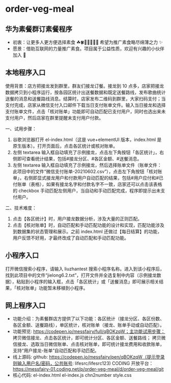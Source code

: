 # order-veg-meal

## 华为素餐群订素餐程序

- 初衷：让更多人更方便选择素食 ☘🍀🌱🌾🌽🥬🍎 希望为推广素食略尽绵薄之力 ✨
- 愿景：借助互联网的力量推广素食。项目属于公益性质，欢迎有兴趣的小伙伴加入 💫

## 本地程序入口

使用背景：店方把接龙发到群里，群友们接龙订餐。接龙到 10 点多，店家把接龙数据拷贝到小程序运行，按各园区统计出送餐数据和既定送餐路线，发布歌曲统计送餐的消息和送餐路线消息。结算时，店家发布二维码到群里，大家扫码支付；当支付完成，店家从微信支付入口邮件下载当日支付账单文件。输入当日接龙和选择支付账单文件，点击「核对账单」功能即可自动匹配已支付用户，同时也选出来未支付用户，然后店家在群里提醒未支付用户付款。

一、试用步骤：

1. 谷歌浏览器打开 el-index.html（这是 vue+elementUI 版本，index.html 是原生版本）。打开页面后，点击各区统计或核对账单。
2. 左侧 textarea 输入框自动填充了示例接龙，点击左下角按钮「各区统计」，右侧即可查看统计结果，包括#接龙分区、#各区金额、#送餐消息。
3. 左侧 textarea 输入框自动填充了示例接龙，然后选择账单文件（账单文件：此项目中的文件“微信支付账单-20210602.csv”），点击左下角按钮「核对账单」，右侧即显式接龙用户和付款用户自动匹配的结果，包括#用户应付和#已付账单（表格），如果有接龙名字和付款名字不一致，店家还可以点击该表格的 checkbox 手动匹配左侧用户，当自动和手动匹配完成，程序即提示出未支付用户。

二、技术难度：

1. 点击【各区统计】时，用户接龙数据分析，涉及大量的正则匹配。
2. 点击【核对账单】时，自动匹配和手动匹配功能的设计和实现，匹配功能涉及到数据集的状态管理和展示。之前 index.html 还做过【每日结算】的功能，用户反馈不好用，才最终改成了自动匹配和手动匹配功能。

## 小程序入口

打开微信搜索小程序，请输入 liuzhantest 搜索小程序名称。进入到该小程序后，找到此项目中的文件“jielong6.2.txt”，打开文件并全选复制中内容（示例接龙数据），粘贴到小程序的输入框，点击「各区统计」或「送餐消息」即可展示相关结果，「核对账单」功能暂未移植到小程序。

## 网上程序入口

- 功能介绍：为素餐群店方提供了以下功能：各区统计（接龙分区、各区份数、各区金额、送餐路线），单区统计，核对账单（接龙、账单手动或自动匹配）。
- 功能预览: https://codepen.io/messfairy/full/qBOKzqW；主功能试用步骤：
  拷贝微信接龙、点击各区统计，即可统计分区、各区金额、送餐路线；
  拷贝微信接龙、选取当日微信账单、点击核对账单，即可统计接龙费用和收款账单，支持“用户接龙-账单”自动匹配和手动匹配。
- 线上源码:
  github: https://codepen.io/messfairy/pen/qBOKzqW（提示登录则输入用户名/密码，公共账号: lifesrc/lifesrc123)
  CODING 开放平台：https://messfairy-01.coding.net/p/order-veg-meal/d/order-veg-meal/git
- 核心代码: el-index.html el-index.js chn2number style.css
